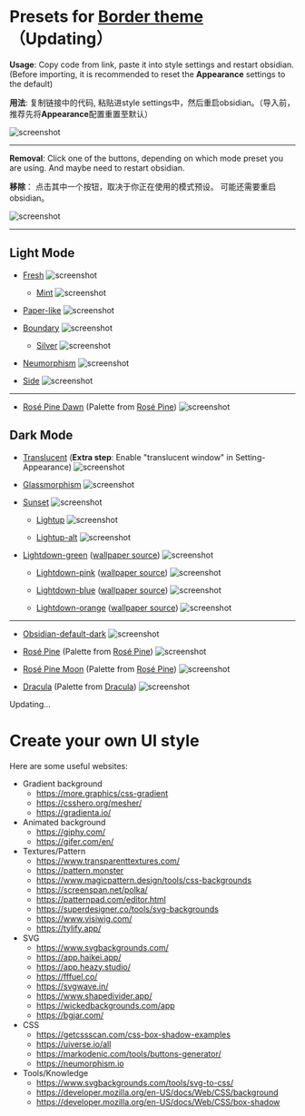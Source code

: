 # Presets for [Border theme](https://github.com/Akifyss/obsidian-border)（Updating）

**Usage**: Copy code from link, paste it into style settings and restart obsidian.(Before importing, it is recommended to reset the **Appearance** settings to the default)

**用法**: 复制链接中的代码, 粘贴进style settings中，然后重启obsidian。（导入前，推荐先将**Appearance**配置重置至默认）

![screenshot](img/Usage.png)

---

**Removal**: Click one of the buttons, depending on which mode preset you are using. And maybe need to restart obsidian.

**移除**： 点击其中一个按钮，取决于你正在使用的模式预设。 可能还需要重启obsidian。

![screenshot](img/Removal.png)

---

## Light Mode

+ [Fresh](https://github.com/Akifyss/obsidian-border/blob/main/presets/Fresh.json)
![screenshot](img/Fresh.png)

  + [Mint](https://github.com/Akifyss/obsidian-border/blob/main/presets/Mint.json)
  ![screenshot](img/Mint.png)

+ [Paper-like](https://github.com/Akifyss/obsidian-border/blob/main/presets/Paper-like.json)
![screenshot](img/Paper-like.png)

+ [Boundary](https://github.com/Akifyss/obsidian-border/blob/main/presets/Boundary.json)
![screenshot](img/Boundary.png)

  + [Silver](https://github.com/Akifyss/obsidian-border/blob/main/presets/Silver.json)
  ![screenshot](img/Silver.gif)

+ [Neumorphism](https://github.com/Akifyss/obsidian-border/blob/main/presets/Neumorphism.json)
![screenshot](img/Neumorphism.png)

+ [Side](https://github.com/Akifyss/obsidian-border/blob/main/presets/Side.json)
![screenshot](img/Side.png)

---

+ [Rosé Pine Dawn](https://github.com/Akifyss/obsidian-border/blob/main/presets/Rosé-Pine-Dawn.json) (Palette from [Rosé Pine](https://rosepinetheme.com/palette))
![screenshot](img/Rosé-Pine-Dawn.png)

## Dark Mode

+ [Translucent](https://github.com/Akifyss/obsidian-border/blob/main/presets/Translucent.json)
(**Extra step**: Enable "translucent window" in Setting-Appearance)
![screenshot](img/Translucent.png)

+ [Glassmorphism](https://github.com/Akifyss/obsidian-border/blob/main/presets/Glassmorphism.json)
![screenshot](img/Glassmorphism.png)

+ [Sunset](https://github.com/Akifyss/obsidian-border/blob/main/presets/Sunset.json)
![screenshot](img/Sunset.png)

  + [Lightup](https://github.com/Akifyss/obsidian-border/blob/main/presets/Lightup.json)
  ![screenshot](img/Lightup.png)

  + [Lightup-alt](https://github.com/Akifyss/obsidian-border/blob/main/presets/Lightup-alt.json)
  ![screenshot](img/Lightup-alt.png)

+ [Lightdown-green](https://github.com/Akifyss/obsidian-border/blob/main/presets/Lightdown-green.json) ([wallpaper source](https://twitter.com/JimDesignsCo/status/1634618698353848321))
![screenshot](img/Lightdown-green.png)

  + [Lightdown-pink](https://github.com/Akifyss/obsidian-border/blob/main/presets/Lightdown-pink.json) ([wallpaper source](https://twitter.com/JimDesignsCo/status/1634618698353848321))
  ![screenshot](img/Lightdown-pink.png)

  + [Lightdown-blue](https://github.com/Akifyss/obsidian-border/blob/main/presets/Lightdown-blue.json) ([wallpaper source](https://twitter.com/JimDesignsCo/status/1634618698353848321))
  ![screenshot](img/Lightdown-blue.png)

  + [Lightdown-orange](https://github.com/Akifyss/obsidian-border/blob/main/presets/Lightdown-orange.json) ([wallpaper source](https://twitter.com/JimDesignsCo/status/1634618698353848321))
  ![screenshot](img/Lightdown-orange.png)

---

+ [Obsidian-default-dark](https://github.com/Akifyss/obsidian-border/blob/main/presets/Obsidian-default-dark.json)
![screenshot](img/Obsidian-default-dark.png)

+ [Rosé Pine](https://github.com/Akifyss/obsidian-border/blob/main/presets/Rosé-Pine.json) (Palette from [Rosé Pine](https://rosepinetheme.com/palette))
![screenshot](img/Rosé-Pine.png)

+ [Rosé Pine Moon](https://github.com/Akifyss/obsidian-border/blob/main/presets/Rosé-Pine-Moon.json) (Palette from [Rosé Pine](https://rosepinetheme.com/palette))
![screenshot](img/Rosé-Pine-Moon.png)

+ [Dracula](https://github.com/Akifyss/obsidian-border/blob/main/presets/Dracula.json) (Palette from [Dracula](https://github.com/dracula/dracula-theme))
![screenshot](img/Dracula.png)

Updating...

# Create your own UI style

Here are some useful websites:

+ Gradient background
  + <https://more.graphics/css-gradient>
  + <https://csshero.org/mesher/>
  + <https://gradienta.io/>
+ Animated background
  + <https://giphy.com/>
  + <https://gifer.com/en/>
+ Textures/Pattern
  + <https://www.transparenttextures.com/>
  + <https://pattern.monster>
  + <https://www.magicpattern.design/tools/css-backgrounds>
  + <https://screenspan.net/polka/>
  + <https://patternpad.com/editor.html>
  + <https://superdesigner.co/tools/svg-backgrounds>
  + <https://www.visiwig.com/>
  + <https://tylify.app/>
+ SVG
  + <https://www.svgbackgrounds.com/>
  + <https://app.haikei.app/>
  + <https://app.heazy.studio/>
  + <https://fffuel.co/>
  + <https://svgwave.in/>
  + <https://www.shapedivider.app/>
  + <https://wickedbackgrounds.com/app>
  + <https://bgjar.com/>
+ CSS
  + <https://getcssscan.com/css-box-shadow-examples>
  + <https://uiverse.io/all>
  + <https://markodenic.com/tools/buttons-generator/>
  + <https://neumorphism.io>
+ Tools/Knowledge
  + <https://www.svgbackgrounds.com/tools/svg-to-css/>
  + <https://developer.mozilla.org/en-US/docs/Web/CSS/background>
  + <https://developer.mozilla.org/en-US/docs/Web/CSS/box-shadow>
